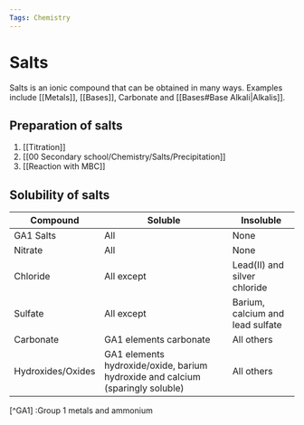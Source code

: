 ```yaml
---
Tags: Chemistry
---
```

# Salts
Salts is an ionic compound that can be obtained in many ways. Examples include [[Metals]], [[Bases]], Carbonate and [[Bases#Base Alkali|Alkalis]].

## Preparation of salts
1. [[Titration]]
2. [[00 Secondary school/Chemistry/Salts/Precipitation]]
3. [[Reaction with MBC]]

## Solubility of salts
| Compound          | Soluble                                                                        | Insoluble                        |
| ----------------- | ------------------------------------------------------------------------------ | -------------------------------- |
| GA1 Salts         | All                                                                            | None                             |
| Nitrate           | All                                                                            | None                             |
| Chloride          | All except                                                                     | Lead(II) and silver chloride     |
| Sulfate           | All except                                                                     | Barium, calcium and lead sulfate |
| Carbonate         | GA1 elements carbonate                                                         | All others                       |
| Hydroxides/Oxides | GA1 elements hydroxide/oxide, barium hydroxide and calcium (sparingly soluble) | All others                       |
[^GA1] :Group 1 metals and ammonium

